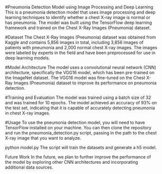 #Pneumonia Detection Model using Image Processing and Deep Learning
This is a pneumonia detection model that uses image processing and deep learning techniques to identify whether a chest X-ray image is normal or has pneumonia. The model was built using the TensorFlow deep learning framework and trained on the Chest X-Ray Images (Pneumonia) dataset.

#Dataset
The Chest X-Ray Images (Pneumonia) dataset was obtained from Kaggle and contains 5,856 images in total, including 3,856 images of patients with pneumonia and 2,000 normal chest X-ray images. The images were labeled by experts in the field and have been preprocessed for use in deep learning models.

#Model Architecture
The model uses a convolutional neural network (CNN) architecture, specifically the VGG16 model, which has been pre-trained on the ImageNet dataset. The VGG16 model was fine-tuned on the Chest X-Ray Images (Pneumonia) dataset to improve its performance on pneumonia detection.

#Training and Evaluation
The model was trained using a batch size of 32 and was trained for 10 epochs. The model achieved an accuracy of 93% on the test set, indicating that it is capable of accurately detecting pneumonia in chest X-ray images.

#Usage
To use the pneumonia detection model, you will need to have TensorFlow installed on your machine. You can then clone the repository and run the pneumonia_detection.py script, passing in the path to the chest X-ray image that you want to analyze.


python model.py
The script will train the datasets and generate a h5 model.

Future Work
In the future, we plan to further improve the performance of the model by exploring other CNN architectures and incorporating additional data sources.
